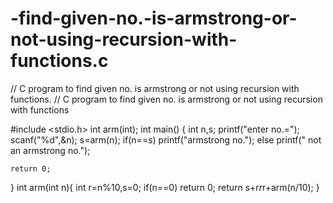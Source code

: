 # -find-given-no.-is-armstrong-or-not-using-recursion-with-functions.c
// C program to find given no. is armstrong or not using recursion with functions.
// C program to find given no. is armstrong or not using recursion with functions

#include <stdio.h>
int arm(int);
int main() {
    int n,s;
    printf("enter no.=");
    scanf("%d",&n);
    s=arm(n);
    if(n==s)
        printf("armstrong no.");
    else
        printf(" not an armstrong no.");

    return 0;
}
int arm(int n){
    int r=n%10,s=0;
    if(n==0)
    return 0;
    return s+r*r*r+arm(n/10);
}
